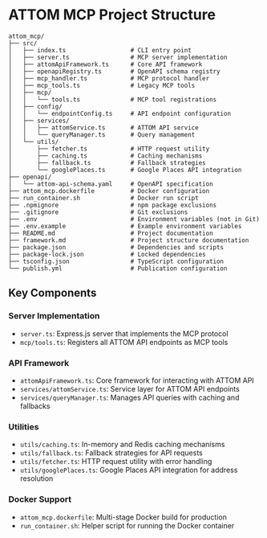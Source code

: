 # ATTOM MCP Project Structure

```plaintext
attom_mcp/
├── src/
│   ├── index.ts                  # CLI entry point
│   ├── server.ts                 # MCP server implementation
│   ├── attomApiFramework.ts      # Core API framework
│   ├── openapiRegistry.ts        # OpenAPI schema registry
│   ├── mcp_handler.ts            # MCP protocol handler
│   ├── mcp_tools.ts              # Legacy MCP tools
│   ├── mcp/
│   │   └── tools.ts              # MCP tool registrations
│   ├── config/
│   │   └── endpointConfig.ts     # API endpoint configuration
│   ├── services/
│   │   ├── attomService.ts       # ATTOM API service
│   │   └── queryManager.ts       # Query management
│   └── utils/
│       ├── fetcher.ts            # HTTP request utility
│       ├── caching.ts            # Caching mechanisms
│       ├── fallback.ts           # Fallback strategies
│       └── googlePlaces.ts       # Google Places API integration
├── openapi/
│   └── attom-api-schema.yaml     # OpenAPI specification
├── attom_mcp.dockerfile          # Docker configuration
├── run_container.sh              # Docker run script
├── .npmignore                    # npm package exclusions
├── .gitignore                    # Git exclusions
├── .env                          # Environment variables (not in Git)
├── .env.example                  # Example environment variables
├── README.md                     # Project documentation
├── framework.md                  # Project structure documentation
├── package.json                  # Dependencies and scripts
├── package-lock.json             # Locked dependencies
├── tsconfig.json                 # TypeScript configuration
└── publish.yml                   # Publication configuration
```

## Key Components

### Server Implementation

- `server.ts`: Express.js server that implements the MCP protocol
- `mcp/tools.ts`: Registers all ATTOM API endpoints as MCP tools

### API Framework

- `attomApiFramework.ts`: Core framework for interacting with ATTOM API
- `services/attomService.ts`: Service layer for ATTOM API endpoints
- `services/queryManager.ts`: Manages API queries with caching and fallbacks

### Utilities

- `utils/caching.ts`: In-memory and Redis caching mechanisms
- `utils/fallback.ts`: Fallback strategies for API requests
- `utils/fetcher.ts`: HTTP request utility with error handling
- `utils/googlePlaces.ts`: Google Places API integration for address resolution

### Docker Support

- `attom_mcp.dockerfile`: Multi-stage Docker build for production
- `run_container.sh`: Helper script for running the Docker container
